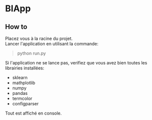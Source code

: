 # BIApp

## How to

Placez vous à la racine du projet.  
Lancer l'application en utilisant la commande:  
> python run.py  

Si l'application ne se lance pas, verifiez que vous avez bien toutes les librairies installées:  
* sklearn
* mathplotlib
* numpy
* pandas
* termcolor
* configparser


Tout est affiché en console.
